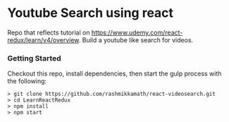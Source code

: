 # Youtube Search using react 

Repo that reflects tutorial on https://www.udemy.com/react-redux/learn/v4/overview. Build a youtube like search for videos. 

### Getting Started

Checkout this repo, install dependencies, then start the gulp process with the following:

```
> git clone https://github.com/rashmikkamath/react-videosearch.git
> cd LearnReactRedux
> npm install
> npm start
```
